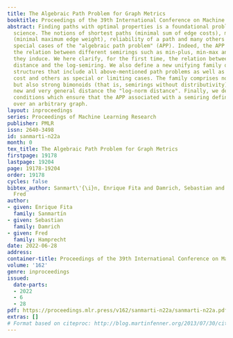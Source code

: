 ```yaml
---
title: The Algebraic Path Problem for Graph Metrics
booktitle: Proceedings of the 39th International Conference on Machine Learning
abstract: Finding paths with optimal properties is a foundational problem in computer
  science. The notions of shortest paths (minimal sum of edge costs), minimax paths
  (minimal maximum edge weight), reliability of a path and many others all arise as
  special cases of the "algebraic path problem" (APP). Indeed, the APP formalizes
  the relation between different semirings such as min-plus, min-max and the distances
  they induce. We here clarify, for the first time, the relation between the potential
  distance and the log-semiring. We also define a new unifying family of algebraic
  structures that include all above-mentioned path problems as well as the commute
  cost and others as special or limiting cases. The family comprises not only semirings
  but also strong bimonoids (that is, semirings without distributivity). We call this
  new and very general distance the "log-norm distance". Finally, we derive some sufficient
  conditions which ensure that the APP associated with a semiring defines a metric
  over an arbitrary graph.
layout: inproceedings
series: Proceedings of Machine Learning Research
publisher: PMLR
issn: 2640-3498
id: sanmarti-n22a
month: 0
tex_title: The Algebraic Path Problem for Graph Metrics
firstpage: 19178
lastpage: 19204
page: 19178-19204
order: 19178
cycles: false
bibtex_author: Sanmart\'{\i}n, Enrique Fita and Damrich, Sebastian and Hamprecht,
  Fred
author:
- given: Enrique Fita
  family: Sanmartı́n
- given: Sebastian
  family: Damrich
- given: Fred
  family: Hamprecht
date: 2022-06-28
address:
container-title: Proceedings of the 39th International Conference on Machine Learning
volume: '162'
genre: inproceedings
issued:
  date-parts:
  - 2022
  - 6
  - 28
pdf: https://proceedings.mlr.press/v162/sanmarti-n22a/sanmarti-n22a.pdf
extras: []
# Format based on citeproc: http://blog.martinfenner.org/2013/07/30/citeproc-yaml-for-bibliographies/
---
```

